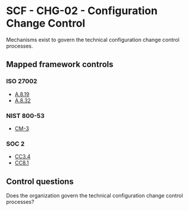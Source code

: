 # SCF - CHG-02 - Configuration Change Control
Mechanisms exist to govern the technical configuration change control processes.
## Mapped framework controls
### ISO 27002
- [A.8.19](../iso27002/a-8.md#a819)
- [A.8.32](../iso27002/a-8.md#a832)
  
### NIST 800-53
- [CM-3](../nist80053/cm-3.md)
  
### SOC 2
- [CC3.4](../soc2/cc34.md)
- [CC8.1](../soc2/cc81.md)
  
## Control questions
Does the organization govern the technical configuration change control processes?
  